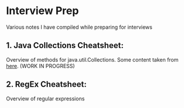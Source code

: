 # Interview Prep
Various notes I have compiled while preparing for interviews

## 1. Java Collections Cheatsheet:
Overview of methods for java.util.Collections. Some content taken from [here](https://courses.cs.washington.edu/courses/cse143/17su/exams/final/cheat_sheet.pdf). (WORK IN PROGRESS)

## 2. RegEx Cheatsheet:
Overview of regular expressions
